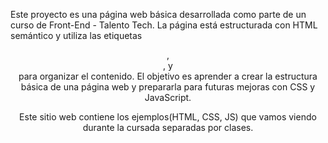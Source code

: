 Este proyecto es una página web básica desarrollada como parte de un curso de Front-End - Talento Tech. La página está estructurada con HTML semántico y utiliza las etiquetas <header>, <main>, y <footer> para organizar el contenido. El objetivo es aprender a crear la estructura básica de una página web y prepararla para futuras mejoras con CSS y JavaScript.

Este sitio web contiene los ejemplos(HTML, CSS, JS) que vamos viendo durante la cursada separadas por clases.
